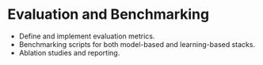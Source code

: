 # Evaluation and Benchmarking

- Define and implement evaluation metrics.
- Benchmarking scripts for both model-based and learning-based stacks.
- Ablation studies and reporting.
